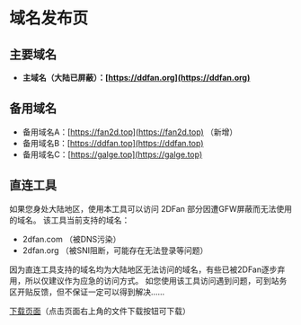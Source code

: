 # 域名发布页

## 主要域名

- **主域名（大陆已屏蔽）：[https://ddfan.org](https://ddfan.org)**
## 备用域名

- 备用域名A：[https://fan2d.top](https://fan2d.top) （新增）
- 备用域名B：[https://ddfan.top](https://ddfan.top)
- 备用域名C：[https://galge.top](https://galge.top)

## 直连工具

如果您身处大陆地区，使用本工具可以访问 2DFan 部分因遭GFW屏蔽而无法使用的域名。
该工具当前支持的域名：
- 2dfan.com  （被DNS污染）
- 2dfan.org （被SNI阻断，可能存在无法登录等问题）

因为直连工具支持的域名均为大陆地区无法访问的域名，有些已被2DFan逐步弃用，所以仅建议作为应急的访问方式。
如您使用该工具访问遇到问题，可到站务区开贴反馈，但不保证一定可以得到解决……

[下载页面](https://github.com/2dfan/domains/blob/3a7aa46d18c912d3eeb9c6688afadfcda44ba842/accesser_v092.rar)（点击页面右上角的文件下载按钮可下载）
